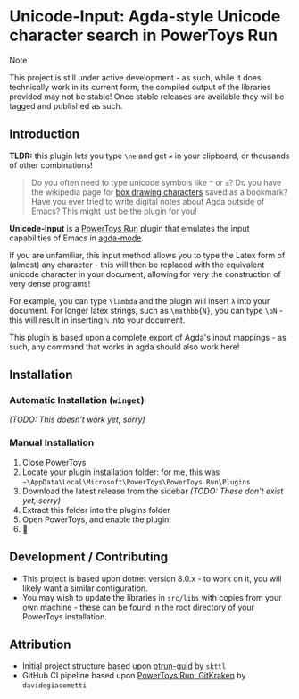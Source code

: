 # Unicode-Input: Agda-style Unicode character search in PowerToys Run

> [!NOTE]
> This project is still under active development - as such, while it does technically work in its current form, the
> compiled output of the libraries provided may not be stable! Once stable releases are available they will be tagged
> and published as such.

## Introduction
**TLDR:** this plugin lets you type `\ne` and get `≠` in your clipboard, or thousands of other combinations!

> Do you often need to type unicode symbols like `™` or `≤`? Do you have the wikipedia page for
> [box drawing characters](https://en.wikipedia.org/wiki/Box-drawing_character#Unicode) saved as a bookmark? Have you
> ever tried to write digital notes about Agda outside of Emacs? This might just be the plugin for you!

**Unicode-Input** is a [PowerToys Run](https://learn.microsoft.com/en-gb/windows/powertoys/run) plugin that emulates the input
capabilities of Emacs in [agda-mode](https://agda.readthedocs.io/en/v2.6.4.3/tools/emacs-mode.html#unicode-input).

If you are unfamiliar, this input method allows you to type the Latex form of (almost) any character - this will then be
replaced with the equivalent unicode character in your document, allowing for very the construction of very dense
programs!

For example, you can type `\lambda` and the plugin will insert `λ` into your document. For longer latex strings, such as
`\mathbb{N}`, you can type `\bN` - this will result in inserting `ℕ` into your document.

This plugin is based upon a complete export of Agda's input mappings - as such, any command that works in agda should
also work here!

## Installation
### Automatic Installation (`winget`)
*(TODO: This doesn't work yet, sorry)*

### Manual Installation
1. Close PowerToys
2. Locate your plugin installation folder: for me, this was `~\AppData\Local\Microsoft\PowerToys\PowerToys Run\Plugins`
3. Download the latest release from the sidebar *(TODO: These don't exist yet, sorry)*
4. Extract this folder into the plugins folder
5. Open PowerToys, and enable the plugin!
6. 🥳

## Development / Contributing
- This project is based upon dotnet version 8.0.x - to work on it, you will likely want a similar configuration.
- You may wish to update the libraries in `src/libs` with copies from your own machine - these can be found in the root
  directory of your PowerToys installation.

## Attribution
- Initial project structure based upon [ptrun-guid](https://github.com/skttl/ptrun-guid) by `skttl`
- GitHub CI pipeline based upon [PowerToys Run: GitKraken](https://github.com/davidegiacometti/PowerToys-Run-GitKraken) 
  by `davidegiacometti`